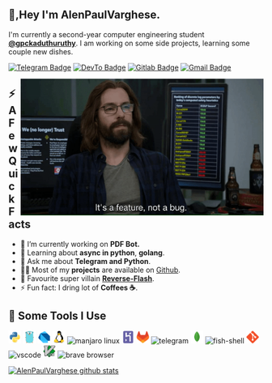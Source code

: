 <h2>👋,Hey I'm AlenPaulVarghese.</h2>
<p>I'm currently a second-year computer engineering student <strong><a href="https://gpckaduthuruthy.ac.in/">@gpckaduthuruthy</a></strong>. I am working on some side projects, learning some couple new dishes.</p>
<p><a href="https://t.me/BytesIO"><img src="https://img.shields.io/badge/-@BytesIO-0290F7?style=flat-square&amp;labelColor=FFFFFF&amp;logo=Telegram&amp;link=https://t.me/BytesIO" alt="Telegram Badge"></a> <a href="https://dev.to/alenpaul2001"><img src="https://img.shields.io/badge/-@alenpaul2001-FFFFFF?style=flat-square&amp;labelColor=0A0A0A&amp;logo=dev.to&amp;link=https://dev.to/alenpal2001" alt="DevTo Badge"></a> <a href="https://gitlab.com/alenpaul2001/"><img src="https://img.shields.io/badge/-@alenpaul2001-380D75?style=flat-square&amp;logo=Gitlab&amp;link=https://gitlab.com/alenpaul2001/" alt="Gitlab Badge"></a> <a href="mailto:alenpaul2001@gmail.com?subject=Hello%20There&body=Lorem%20Ipsum%20is%20great%20!!"><img src="https://img.shields.io/badge/-@alenpaul2001@gmail.com-D0005E?style=flat-square&amp;labelColor=FFFFFF&amp;logo=Gmail&amp;link=mailto:alenpaul2001@gmail.com" alt="Gmail Badge"></a></p>
<img align="right" width=480 height=270 src="src/gilfoyle.gif" />
<h2>⚡️ A Few Quick Facts</h2>
<ul>
<li>🔭 I’m currently working on <strong>PDF Bot.</strong></li>
<li>🌱 Learning about <strong>async in python</strong>, <strong>golang</strong>.</li>
<li>💬 Ask me about <strong>Telegram and Python</strong>.</li>
<li>👨‍💻 Most of my <strong>projects</strong> are available on <a href="https://github.com/alenpaul2001">Github</a>.</li>
<li>🦹 Favourite super villain <a href="https://en.wikipedia.org/wiki/Eobard_Thawne"><strong>Reverse-Flash</strong></a>.</li>
<li>⚡ Fun fact: I dring lot of <strong>Coffees ☕</strong>.</li>
</ul>
<h2>🚀 Some Tools I Use</h2>
<p align="left">
<img src="https://raw.githubusercontent.com/devicons/devicon/master/icons/python/python-original.svg" alt="python" width="25" height="25" />
<img src="https://raw.githubusercontent.com/devicons/devicon/master/icons/go/go-original.svg" alt="Go" width="25" height="25" />
<img src="https://raw.githubusercontent.com/github/explore/80688e429a7d4ef2fca1e82350fe8e3517d3494d/topics/dart/dart.png" alt="dart" width="25" height="25" />
<img src="https://raw.githubusercontent.com/devicons/devicon/master/icons/linux/linux-original.svg" alt="linux" width="25" height="25" />
<img src="https://upload.wikimedia.org/wikipedia/commons/thumb/3/3e/Manjaro-logo.svg/1024px-Manjaro-logo.svg.png" alt="manjaro linux" width="25" height="25" />
<img src="https://raw.githubusercontent.com/devicons/devicon/master/icons/heroku/heroku-plain.svg" alt="heroku" width="25" height="25" />
<img src="https://raw.githubusercontent.com/devicons/devicon/master/icons/gitlab/gitlab-original.svg" alt="gitlab" width="25" height="25" />
<img src="https://upload.wikimedia.org/wikipedia/commons/thumb/8/82/Telegram_logo.svg/600px-Telegram_logo.svg.png" alt="telegram" width="25" height="25" />
<img src="https://raw.githubusercontent.com/devicons/devicon/master/icons/mongodb/mongodb-original.svg" alt="mongodb" width="25" height="25" />
<img src="https://fishshell.com/assets/img/Terminal_Logo2_CRT_Flat.png" alt="fish-shell" width="25" height="25" />
<img src="https://raw.githubusercontent.com/devicons/devicon/master/icons/git/git-original.svg" alt="git" width="25" height="25" />
<img src="https://cdn.worldvectorlogo.com/logos/visual-studio-code-1.svg" alt="vscode" width="25" height="25" />
<img src="https://raw.githubusercontent.com/devicons/devicon/master/icons/vim/vim-original.svg" alt="vim" width="25" height="25" />
<img src="https://avatars0.githubusercontent.com/u/39539223?s=460&u=f213f82c027815991ef5ad42ae0fdb49e80e22c3&v=4" alt="brave browser" width="25" height="25" />
</p>

[![AlenPaulVarghese github stats](https://github-readme-stats.vercel.app/api?username=alenpaul2001&count_private=true&show_icons=true&theme=radical)](https://github.com/alenpaul2001)